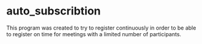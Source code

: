 # auto_subscribtion
This program was created to try to register continuously in order to be able to register on time for meetings with a limited number of participants.
